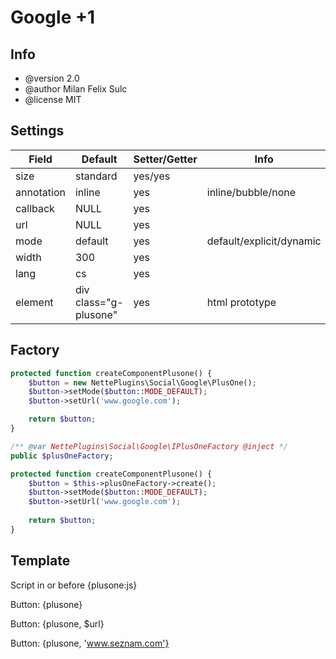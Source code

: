 # Google +1

## Info

* @version 2.0
* @author Milan Felix Sulc
* @license MIT

## Settings
| Field      | Default               | Setter/Getter | Info                     |
|------------|-----------------------|---------------|--------------------------|
| size       |        standard       | yes/yes       |                          |
| annotation |         inline        | yes           | inline/bubble/none       |
| callback   |          NULL         | yes           |                          |
| url        |          NULL         | yes           |                          |
| mode       |        default        | yes           | default/explicit/dynamic |
| width      |          300          | yes           |                          |
| lang       |           cs          | yes           |                          |
| element    | div class="g-plusone" | yes           | html prototype           |

## Factory

```php
protected function createComponentPlusone() {
    $button = new NettePlugins\Social\Google\PlusOne();
    $button->setMode($button::MODE_DEFAULT);
    $button->setUrl('www.google.com');

    return $button;
}
```

```php
/** @var NettePlugins\Social\Google\IPlusOneFactory @inject */
public $plusOneFactory;

protected function createComponentPlusone() {
    $button = $this->plusOneFactory->create();
    $button->setMode($button::MODE_DEFAULT);
    $button->setUrl('www.google.com');
    
    return $button;
}
```

## Template

Script in <head /> or before </body>
{plusone:js}

Button: {plusone}

Button: {plusone, $url}

Button: {plusone, 'www.seznam.com'}
